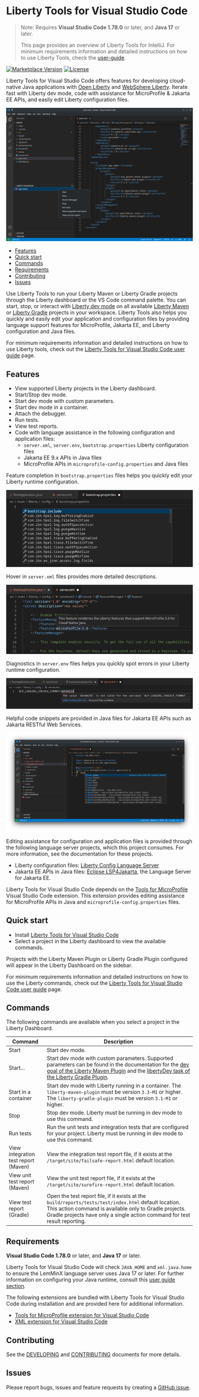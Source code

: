 # Liberty Tools for Visual Studio Code

<!-- Match the VSCode and Java version in #requirements, and user-guide.md -->
> Note: Requires **Visual Studio Code 1.78.0** or later, and **Java 17** or later.
> 
> This page provides an overview of Liberty Tools for IntelliJ.
> For minimum requirements information and detailed instructions on how to use Liberty Tools, check the [user-guide](docs/user-guide.md).

[![Marketplace Version](https://img.shields.io/visual-studio-marketplace/v/Open-Liberty.liberty-dev-vscode-ext?style=for-the-badge&label=VS%20Market "Current Release")](https://marketplace.visualstudio.com/items?itemName=Open-Liberty.liberty-dev-vscode-ext)
[![License](https://img.shields.io/github/license/OpenLiberty/liberty-tools-vscode?style=for-the-badge&logo=eclipse)](https://www.eclipse.org/legal/epl-2.0/)

Liberty Tools for Visual Studio Code offers features for developing cloud-native Java applications with [Open Liberty](https://openliberty.io/) and [WebSphere Liberty](https://www.ibm.com/products/websphere-liberty). Iterate fast with Liberty dev mode, code with assistance for MicroProfile & Jakarta EE APIs, and easily edit Liberty configuration files.

![liberty dashboard screenshot](/docs/screenshots/liberty_dashboard.png)

- [Features](#features)
- [Quick start](#quick-start)
- [Commands](#commands)
- [Requirements](#requirements)
- [Contributing](#contributing)
- [Issues](#issues)

Use Liberty Tools to run your Liberty Maven or Liberty Gradle projects through the Liberty dashboard or the VS Code command palette. You can start, stop, or interact with [Liberty dev mode](https://openliberty.io/docs/latest/development-mode.html) on all available [Liberty Maven](https://github.com/OpenLiberty/ci.maven/blob/master/docs/dev.md#dev) or [Liberty Gradle](https://github.com/OpenLiberty/ci.gradle/blob/master/docs/libertyDev.md) projects in your workspace. Liberty Tools also helps you quickly and easily edit your application and configuration files by providing language support features for MicroProfile, Jakarta EE, and Liberty configuration and Java files.

For minimum requirements information and detailed instructions on how to use Liberty tools, check out the [Liberty Tools for Visual Studio Code user guide](docs/user-guide.md) page.

## Features

- View supported Liberty projects in the Liberty dashboard.
- Start/Stop dev mode.
- Start dev mode with custom parameters.
- Start dev mode in a container.
- Attach the debugger.
- Run tests.
- View test reports.
- Code with language assistance in the following configuration and application files:
  - `server.xml`, `server.env`, `bootstrap.properties` Liberty configuration files
  - Jakarta EE 9.x APIs in Java files
  - MicroProfile APIs in `microprofile-config.properties` and Java files

Feature completion in `bootstrap.properties` files helps you quickly edit your Liberty runtime configuration.

![Liberty Config Language Server completion](/docs/screenshots/lcls_completion.png)

Hover in `server.xml` files provides more detailed descriptions.

![Liberty Config Language Server hover](/docs/screenshots/lcls_hover.png)

Diagnostics in `server.env` files helps you quickly spot errors in your Liberty runtime configuration.

![Liberty Config Language Server diagnostic](/docs/screenshots/lcls_diagnostics.png)

Helpful code snippets are provided in Java files for Jakarta EE APIs such as Jakarta RESTful Web Services.

![Eclipse LSP4Jakarta completion](/docs/screenshots/lsp4jakarta_completion.png)

Editing assistance for configuration and application files is provided through the following language server projects, which this project consumes. For more information, see the documentation for these projects.

- Liberty configuration files: [Liberty Config Language Server](https://github.com/OpenLiberty/liberty-language-server#liberty-config-language-server)
- Jakarta EE APIs in Java files:  [Eclipse LSP4Jakarta](https://github.com/eclipse/lsp4jakarta#eclipse-lsp4jakarta), the Language Server for Jakarta EE.

Liberty Tools for Visual Studio Code depends on the [Tools for MicroProfile](https://marketplace.visualstudio.com/items?itemName=redhat.vscode-microprofile) Visual Studio Code extension. This extension provides editing assistance for MicroProfile APIs in Java and `microprofile-config.properties` files.

## Quick start

- Install [Liberty Tools for Visual Studio Code](https://marketplace.visualstudio.com/items?itemName=Open-Liberty.liberty-dev-vscode-ext)
- Select a project in the Liberty dashboard to view the available commands.

Projects with the Liberty Maven Plugin or Liberty Gradle Plugin configured will appear in the Liberty Dashboard on the sidebar.

For minimum requirements information and detailed instructions on how to use the Liberty commands, check out the [Liberty Tools for Visual Studio Code user guide](docs/user-guide.md) page.

## Commands

The following commands are available when you select a project in the Liberty Dashboard.

| Command | Description |
| --- | --- |
| Start  | Start dev mode. |
| Start…​ | Start dev mode with custom parameters. Supported parameters can be found in the documentation for the [dev goal of the Liberty Maven Plugin](https://github.com/OpenLiberty/ci.maven/blob/master/docs/dev.md#dev) and the [libertyDev task of the Liberty Gradle Plugin](https://github.com/OpenLiberty/ci.gradle/blob/master/docs/libertyDev.md#command-line-parameters). |
| Start in a container | Start dev mode with Liberty running in a container. The `liberty-maven-plugin` must be version `3.3-M1` or higher. The `liberty-gradle-plugin` must be version `3.1-M1` or higher. |
| Stop | Stop dev mode. Liberty must be running in dev mode to use this command. |
| Run tests | Run the unit tests and integration tests that are configured for your project. Liberty must be running in dev mode to use this command. |
| View integration test report (Maven) | View the integration test report file, if it exists at the  `/target/site/failsafe-report.html` default location.  |
| View unit test report (Maven) | View the unit test report file, if it exists at the `/target/site/surefire-report.html` default location. |
| View test report (Gradle) | Open the test report file, if it exists at the `build/reports/tests/test/index.html` default location. This action command is available only to Gradle projects. Gradle projects have only a single action command for test result reporting. |

## Requirements

<!-- Match the VSCode and Java version on top of README.md, and user-guide.md  -->
**Visual Studio Code 1.78.0** or later, and **Java 17** or later.

Liberty Tools for Visual Studio Code will check `JAVA_HOME` and `xml.java.home` to ensure the LemMinX language server uses Java 17 or later. For further information on configuring your Java runtime, consult this [user guide section](/docs/user-guide.md#configure-your-java).

The following extensions are bundled with Liberty Tools for Visual Studio Code during installation and are provided here for additional information.

- [Tools for MicroProfile extension for Visual Studio Code](https://marketplace.visualstudio.com/items?itemName=redhat.vscode-microprofile)
- [XML extension for Visual Studio Code](https://marketplace.visualstudio.com/items?itemName=redhat.vscode-xml)

## Contributing

See the [DEVELOPING](DEVELOPING.md) and [CONTRIBUTING](CONTRIBUTING.md) documents for more details.

## Issues

Please report bugs, issues and feature requests by creating
a [GitHub issue](https://github.com/OpenLiberty/liberty-tools-vscode/issues).